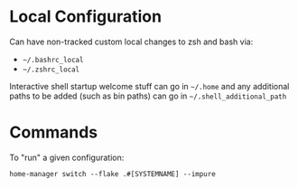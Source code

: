 
# Local Configuration

Can have non-tracked custom local changes to zsh and bash via:
* `~/.bashrc_local`
* `~/.zshrc_local`

Interactive shell startup welcome stuff can go in `~/.home`
and any additional paths to be added (such as bin paths) can go in
`~/.shell_additional_path`


# Commands

To "run" a given configuration:

```
home-manager switch --flake .#[SYSTEMNAME] --impure
```
